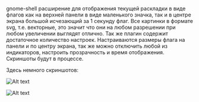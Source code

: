 gnome-shell расширение для отображения текущей раскладки в виде флагов как на верхней панели в виде маленького значка, так и в центре экрана большой исчезающий за 1 секунду флаг. Все картинки в формате svg, т.е. векторные, это значит что они на любом разрешении при любом увеличении выглядят отлично. Так же плагин содержит достаточное количество настроек. Настраиваются размеры флага на панели и по центру экрана, так же можно отключить любой из индикаторов, настроить прозрачность и время отображения. Скриншоты будут в процессе.

Здесь немного скриншотов:

![Alt text](https://raw.github.com/AlexWoroschilow/DisplayKeyboardLayout/master/screenshot/settings.png "Settings interface")

![Alt text](https://raw.github.com/AlexWoroschilow/DisplayKeyboardLayout/master/screenshot/common.png "Common view")
